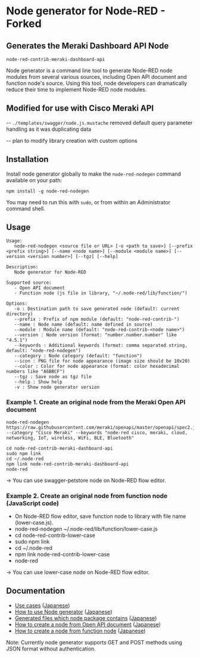 # Node generator for Node-RED - Forked 

## Generates the Meraki Dashboard API Node
`node-red-contrib-meraki-dashboard-api`



Node generator is a command line tool to generate Node-RED node modules from several various sources, including Open API document and function node's source.
Using this tool, node developers can dramatically reduce their time to implement Node-RED node modules.

## Modified for use with Cisco Meraki API

-- `./templates/swagger/node.js.mustache`
removed default query parameter handling as it was duplicating data

-- plan to modify library creation with custom options

## Installation

Install node generator globally to make the `node-red-nodegen` command available on your path:

    npm install -g node-red-nodegen

You may need to run this with `sudo`, or from within an Administrator command shell.

## Usage

    Usage:
       node-red-nodegen <source file or URL> [-o <path to save>] [--prefix <prefix string>] [--name <node name>] [--module <module name>] [--version <version number>] [--tgz] [--help]

    Description:
       Node generator for Node-RED

    Supported source:
       - Open API document
       - Function node (js file in library, "~/.node-red/lib/function/")

    Options:
       -o : Destination path to save generated node (default: current directory)
       --prefix : Prefix of npm module (default: "node-red-contrib-")
       --name : Node name (default: name defined in source)
       --module : Module name (default: "node-red-contrib-<node name>")
       --version : Node version (format: "number.number.number" like "4.5.1")
       --keywords : Additional keywords (format: comma separated string, default: "node-red-nodegen")
       --category : Node category (default: "function")
       --icon : PNG file for node appearance (image size should be 10x20)
       --color : Color for node appearance (format: color hexadecimal numbers like "A6BBCF")
       --tgz : Save node as tgz file
       --help : Show help
       -v : Show node generator version

### Example 1. Create an original node from the Meraki Open API document

```
node-red-nodegen https://raw.githubusercontent.com/meraki/openapi/master/openapi/spec2.json --category "Cisco Meraki" --keywords "node-red cisco, meraki, cloud, networking, IoT, wireless, WiFi, BLE, Bluetooth"
```
```
cd node-red-contrib-meraki-dashboard-api
sudo npm link
cd ~/.node-red
npm link node-red-contrib-meraki-dashboard-api
node-red
```

-> You can use swagger-petstore node on Node-RED flow editor.

### Example 2. Create an original node from function node (JavaScript code)

- On Node-RED flow editor, save function node to library with file name (lower-case.js).
- node-red-nodegen ~/.node-red/lib/function/lower-case.js
- cd node-red-contrib-lower-case
- sudo npm link
- cd ~/.node-red
- npm link node-red-contrib-lower-case
- node-red

-> You can use lower-case node on Node-RED flow editor.

## Documentation

- [Use cases](https://github.com/node-red/node-red-nodegen/blob/0.0.4/docs/index.md#use-cases) ([Japanese](https://github.com/node-red/node-red-nodegen/blob/0.0.4/docs/index_ja.md#use-cases))
- [How to use Node generator](https://github.com/node-red/node-red-nodegen/blob/0.0.4/docs/index.md#how-to-use-node-generator) ([Japanese](https://github.com/node-red/node-red-nodegen/blob/0.0.4/docs/index_ja.md#how-to-use-node-generator))
- [Generated files which node package contains](https://github.com/node-red/node-red-nodegen/blob/0.0.4/docs/index.md#generated-files-which-node-package-contains) ([Japanese](https://github.com/node-red/node-red-nodegen/blob/0.0.4/docs/index_ja.md#generated-files-which-node-package-contains))
- [How to create a node from Open API document](https://github.com/node-red/node-red-nodegen/blob/0.0.4/docs/index.md#how-to-create-a-node-from-open-api-document) ([Japanese](https://github.com/node-red/node-red-nodegen/blob/0.0.4/docs/index_ja.md#how-to-create-a-node-from-open-api-document))
- [How to create a node from function node](https://github.com/node-red/node-red-nodegen/blob/0.0.4/docs/index.md#how-to-create-a-node-from-function-node) ([Japanese](https://github.com/node-red/node-red-nodegen/blob/0.0.4/docs/index_ja.md#how-to-create-a-node-from-function-node))

Note: Currently node generator supports GET and POST methods using JSON format without authentication.
